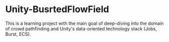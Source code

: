 # Unity-BusrtedFlowField

This is a learning project with the main goal of deep-diving into the domain of crowd pathfinding and Unity's data-oriented technology stack (Jobs, Burst, ECS).
